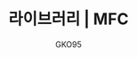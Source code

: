 ---
name: MFC
lang: ko
layout: docs
author: GKO95
category: Library
title: "라이브러리 | MFC"
logo: "/assets/images/res/logo-mfc.png"
summary: "."
order: 0x10
---